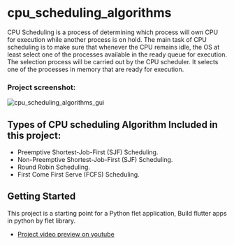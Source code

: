 # cpu_scheduling_algorithms

CPU Scheduling is a process of determining which process will own CPU for execution while another process is on hold. The main task of CPU scheduling is to make sure that whenever the CPU remains idle, the OS at least select one of the processes available in the ready queue for execution. The selection process will be carried out by the CPU scheduler. It selects one of the processes in memory that are ready for execution.


### Project screenshot:
![cpu_scheduling_algorithms_gui](https://github.com/radyhaggag/cpu_scheduling_algorithms/assets/74488175/88f65a53-01bd-4056-8a14-4e6e42d81007)


## Types of CPU scheduling Algorithm Included in this project:
- Preemptive Shortest-Job-First (SJF) Scheduling.
- Non-Preemptive Shortest-Job-First (SJF) Scheduling.
- Round Robin Scheduling.
- First Come First Serve (FCFS) Scheduling.

## Getting Started

This project is a starting point for a Python flet application, Build flutter apps in python by flet library.

- [Project video preview on youtube](https://youtu.be/MwJH3VORgbU)
